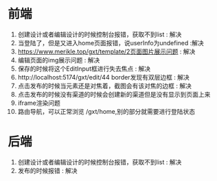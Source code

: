 # 前端

1. 创建设计或者编辑设计的时候控制台报错，获取不到list : 解决
2. 当登陆了，但是又进入home页面报错，说userInfo为undefined :解决
3. https://www.merikle.top/gxt/template/2页面图片展示问题 : 解决
4. 编辑页面的img展示问题 : 解决
5. 保存的时候将这个EditInput框进行失去焦点 : 解决
6. http://localhost:5174/gxt/edit/44 border发现有双层边框 : 解决
7. 点击发布的时候当元素还是对焦着，截图会有该对焦的边框 : 解决
8. 点击发布的时候没有渠道的时候会创建新的渠道但是没有显示到页面上来
9. iframe渲染问题
10. 路由导航，可以正常浏览 /gxt/home,别的部分就需要进行登陆状态

# 后端

1. 创建设计或者编辑设计的时候控制台报错，获取不到list : 解决
2. 发布的时候报错 : 解决
